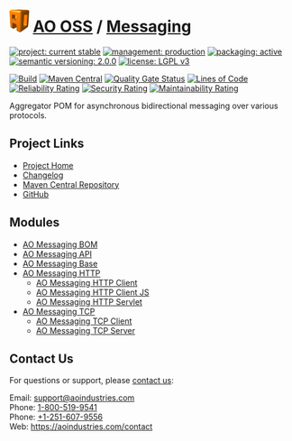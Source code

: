 # [<img src="ao-logo.png" alt="AO Logo" width="35" height="40">](https://github.com/aoindustries) [AO OSS](https://github.com/aoindustries/ao-oss) / [Messaging](https://github.com/aoindustries/ao-messaging)

[![project: current stable](https://oss.aoapps.com/ao-badges/project-current-stable.svg)](https://aoindustries.com/life-cycle#project-current-stable)
[![management: production](https://oss.aoapps.com/ao-badges/management-production.svg)](https://aoindustries.com/life-cycle#management-production)
[![packaging: active](https://oss.aoapps.com/ao-badges/packaging-active.svg)](https://aoindustries.com/life-cycle#packaging-active)  
[![semantic versioning: 2.0.0](https://oss.aoapps.com/ao-badges/semver-2.0.0.svg)](http://semver.org/spec/v2.0.0.html)
[![license: LGPL v3](https://oss.aoapps.com/ao-badges/license-lgpl-3.0.svg)](https://www.gnu.org/licenses/lgpl-3.0)

[![Build](https://github.com/aoindustries/ao-messaging/workflows/Build/badge.svg?branch=master)](https://github.com/aoindustries/ao-messaging/actions?query=workflow%3ABuild)
[![Maven Central](https://maven-badges.herokuapp.com/maven-central/com.aoapps/ao-messaging/badge.svg)](https://maven-badges.herokuapp.com/maven-central/com.aoapps/ao-messaging)
[![Quality Gate Status](https://sonarcloud.io/api/project_badges/measure?branch=master&project=com.aoapps%3Aao-messaging&metric=alert_status)](https://sonarcloud.io/dashboard?branch=master&id=com.aoapps%3Aao-messaging)
[![Lines of Code](https://sonarcloud.io/api/project_badges/measure?branch=master&project=com.aoapps%3Aao-messaging&metric=ncloc)](https://sonarcloud.io/component_measures?branch=master&id=com.aoapps%3Aao-messaging&metric=ncloc)  
[![Reliability Rating](https://sonarcloud.io/api/project_badges/measure?branch=master&project=com.aoapps%3Aao-messaging&metric=reliability_rating)](https://sonarcloud.io/component_measures?branch=master&id=com.aoapps%3Aao-messaging&metric=Reliability)
[![Security Rating](https://sonarcloud.io/api/project_badges/measure?branch=master&project=com.aoapps%3Aao-messaging&metric=security_rating)](https://sonarcloud.io/component_measures?branch=master&id=com.aoapps%3Aao-messaging&metric=Security)
[![Maintainability Rating](https://sonarcloud.io/api/project_badges/measure?branch=master&project=com.aoapps%3Aao-messaging&metric=sqale_rating)](https://sonarcloud.io/component_measures?branch=master&id=com.aoapps%3Aao-messaging&metric=Maintainability)

Aggregator POM for asynchronous bidirectional messaging over various protocols.

## Project Links
* [Project Home](https://oss.aoapps.com/messaging/)
* [Changelog](https://oss.aoapps.com/messaging/changelog)
* [Maven Central Repository](https://search.maven.org/artifact/com.aoapps/ao-messaging)
* [GitHub](https://github.com/aoindustries/ao-messaging)

## Modules
* [AO Messaging BOM](https://github.com/aoindustries/ao-messaging-bom)
* [AO Messaging API](https://github.com/aoindustries/ao-messaging-api)
* [AO Messaging Base](https://github.com/aoindustries/ao-messaging-base)
* [AO Messaging HTTP](https://github.com/aoindustries/ao-messaging-http)
    * [AO Messaging HTTP Client](https://github.com/aoindustries/ao-messaging-http-client)
    * [AO Messaging HTTP Client JS](https://github.com/aoindustries/ao-messaging-http-client-js)
    * [AO Messaging HTTP Servlet](https://github.com/aoindustries/ao-messaging-http-servlet)
* [AO Messaging TCP](https://github.com/aoindustries/ao-messaging-tcp)
    * [AO Messaging TCP Client](https://github.com/aoindustries/ao-messaging-tcp-client)
    * [AO Messaging TCP Server](https://github.com/aoindustries/ao-messaging-tcp-server)

## Contact Us
For questions or support, please [contact us](https://aoindustries.com/contact):

Email: [support@aoindustries.com](mailto:support@aoindustries.com)  
Phone: [1-800-519-9541](tel:1-800-519-9541)  
Phone: [+1-251-607-9556](tel:+1-251-607-9556)  
Web: https://aoindustries.com/contact
